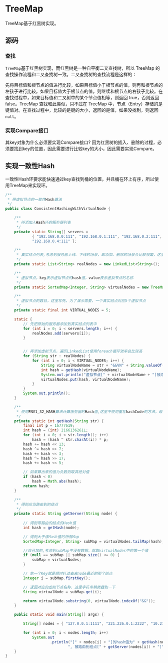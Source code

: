 # TreeMap

TreeMap基于红黑树实现。



## 源码



### 查找

`TreeMap`基于红黑树实现，而红黑树是一种自平衡二叉查找树，所以 TreeMap 的查找操作流程和二叉查找树一致。二叉查找树的查找流程是这样的：

先将目标值和根节点的值进行比较，如果目标值小于根节点的值，则再和根节点的左孩子进行比较。如果目标值大于根节点的值，则继续和根节点的右孩子比较。在查找过程中，如果目标值和二叉树中的某个节点值相等，则返回 true，否则返回 false。TreeMap 查找和此类似，只不过在 TreeMap 中，节点（Entry）存储的是键值对。在查找过程中，比较的是键的大小，返回的是值，如果没找到，则返回`null`。



### 实现Compare接口

其key对象为什么必须要实现Compare接口?  因为红黑树的插入、删除的过程，必须要找到key的位置，因此需要进行比较key的大小，因此需要实现Compare。





## 实现一致性Hash

一致性Hash环要求能快速通过key查找到桶的位置，并且桶在环上有序，所以使用TreeMap来实现环。

```java
/**
 * 带虚拟节点的一致性Hash算法
 */
public class ConsistentHashingWithVirtualNode {

    /**
     * 待添加入Hash环的服务器列表
     */
    private static String[] servers =
            { "192.168.0.0:111", "192.168.0.1:111", "192.168.0.2:111", "192.168.0.3:111",
            "192.168.0.4:111" };

    /**
     * 真实结点列表,考虑到服务器上线、下线的场景，即添加、删除的场景会比较频繁，这里使用LinkedList会更好
     */
    private static List<String> realNodes = new LinkedList<String>();

    /**
     * 虚拟节点，key表示虚拟节点的hash值，value表示虚拟节点的名称
     */
    private static SortedMap<Integer, String> virtualNodes = new TreeMap<Integer, String>();

    /**
     * 虚拟节点的数目，这里写死，为了演示需要，一个真实结点对应5个虚拟节点
     */
    private static final int VIRTUAL_NODES = 5;

    static {
        // 先把原始的服务器添加到真实结点列表中
        for (int i = 0; i < servers.length; i++) {
            realNodes.add(servers[i]);
        }


        // 再添加虚拟节点，遍历LinkedList使用foreach循环效率会比较高
        for (String str : realNodes) {
            for (int i = 0; i < VIRTUAL_NODES; i++) {
                String virtualNodeName = str + "&&VN" + String.valueOf(i);
                int hash = getHash(virtualNodeName);
                System.out.println("虚拟节点[" + virtualNodeName + "]被添加, hash值为" + hash);
                virtualNodes.put(hash, virtualNodeName);
            }
        }
        System.out.println();
    }

    /**
     * 使用FNV1_32_HASH算法计算服务器的Hash值,这里不使用重写hashCode的方法，最终效果没区别
     */
    private static int getHash(String str) {
        final int p = 16777619;
        int hash = (int) 2166136261L;
        for (int i = 0; i < str.length(); i++)
            hash = (hash ^ str.charAt(i)) * p;
        hash += hash << 13;
        hash ^= hash >> 7;
        hash += hash << 3;
        hash ^= hash >> 17;
        hash += hash << 5;

        // 如果算出来的值为负数则取其绝对值
        if (hash < 0)
            hash = Math.abs(hash);
        return hash;
    }

    /**
     * 得到应当路由到的结点
     */
    private static String getServer(String node) {
        
        // 得到带路由的结点的Hash值
        int hash = getHash(node);

        // 得到大于该Hash值的所有Map
        SortedMap<Integer, String> subMap = virtualNodes.tailMap(hash);

        //自己加的,考虑到subMap中没有数据，就取virtualNodes中的第一个值
        if (null == subMap || subMap.size() <= 0) {
            subMap = virtualNodes;
        }

        // 第一个Key就是顺时针过去离node最近的那个结点
        Integer i = subMap.firstKey();

        // 返回对应的虚拟节点名称，这里字符串稍微截取一下
        String virtualNode = subMap.get(i);

        return virtualNode.substring(0, virtualNode.indexOf("&&"));
    }

    public static void main(String[] args) {

        String[] nodes = { "127.0.0.1:1111", "221.226.0.1:2222", "10.211.0.1:3333", "223.213.34.67:2341" };

        for (int i = 0; i < nodes.length; i++)
            System.out
                    .println("[" + nodes[i] + "]的hash值为" + getHash(nodes[i]) +
                            ", 被路由到结点[" + getServer(nodes[i]) + "]");
    }
}
```

